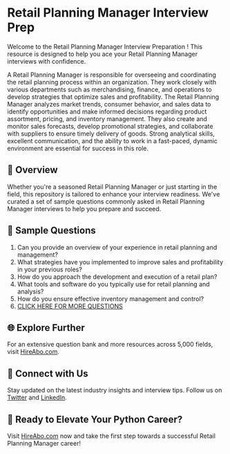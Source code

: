 # Retail Planning Manager Interview Prep

Welcome to the Retail Planning Manager Interview Preparation ! This resource is designed to help you ace your Retail Planning Manager interviews with confidence.

A Retail Planning Manager is responsible for overseeing and coordinating the retail planning process within an organization. They work closely with various departments such as merchandising, finance, and operations to develop strategies that optimize sales and profitability. The Retail Planning Manager analyzes market trends, consumer behavior, and sales data to identify opportunities and make informed decisions regarding product assortment, pricing, and inventory management. They also create and monitor sales forecasts, develop promotional strategies, and collaborate with suppliers to ensure timely delivery of goods. Strong analytical skills, excellent communication, and the ability to work in a fast-paced, dynamic environment are essential for success in this role.

## 🚀 Overview

Whether you're a seasoned Retail Planning Manager or just starting in the field, this repository is tailored to enhance your interview readiness. We've curated a set of sample questions commonly asked in Retail Planning Manager interviews to help you prepare and succeed.

## 📝 Sample Questions

1. Can you provide an overview of your experience in retail planning and management?
2. What strategies have you implemented to improve sales and profitability in your previous roles?
3. How do you approach the development and execution of a retail plan?
4. What tools and software do you typically use for retail planning and analysis?
5. How do you ensure effective inventory management and control?
6. [CLICK HERE FOR MORE QUESTIONS](https://hireabo.com/job/22_0_18/Retail%20Planning%20Manager)

## 🌐 Explore Further

For an extensive question bank and more resources across 5,000 fields, visit [HireAbo.com](https://www.hireabo.com).

## 📱 Connect with Us

Stay updated on the latest industry insights and interview tips. Follow us on [Twitter](https://twitter.com/hireabo) and [LinkedIn](https://www.linkedin.com/in/hire-abo-3609972a8/).

## 🚀 Ready to Elevate Your Python Career?

Visit [HireAbo.com](https://www.hireabo.com) now and take the first step towards a successful Retail Planning Manager career!